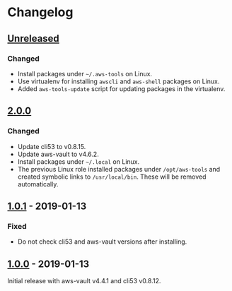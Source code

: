 # Changelog

## [Unreleased]

### Changed

* Install packages under `~/.aws-tools` on Linux.
* Use virtualenv for installing `awscli` and `aws-shell` packages on Linux.
* Added `aws-tools-update` script for updating packages in the virtualenv.

## [2.0.0]

### Changed

* Update cli53 to v0.8.15.
* Update aws-vault to v4.6.2.
* Install packages under `~/.local` on Linux.
* The previous Linux role installed packages under `/opt/aws-tools` and created
symbolic links to `/usr/local/bin`. These will be removed automatically.

## [1.0.1] - 2019-01-13

### Fixed

* Do not check cli53 and aws-vault versions after installing.

## [1.0.0] - 2019-01-13

Initial release with aws-vault v4.4.1 and cli53 v0.8.12.

[Unreleased]: https://github.com/markosamuli/ansible-aws-tools/commits/develop
[2.0.0]: https://github.com/markosamuli/ansible-aws-tools/releases/tag/v2.0.0
[1.0.1]: https://github.com/markosamuli/ansible-aws-tools/releases/tag/v1.0.1
[1.0.0]: https://github.com/markosamuli/ansible-aws-tools/releases/tag/v1.0.0
